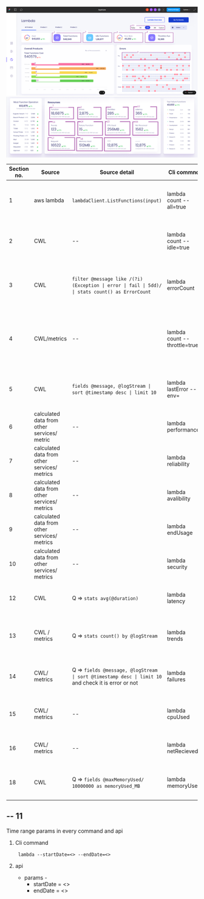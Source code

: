 ![lambda marked image](./lambda-home-ui-numbering.png)
![lambda marked image](./lambda-home-2.png)

| Section no. | Source |  Source detail |Cli commnd | Api | Response | Description |
|-------------|--------|----------------|-----------|-----|----------|-------------|
| 1 | aws lambda | `lambdaClient.ListFunctions(input)` | lambda count --all=true | /count/all | Number | It gives total number of lambda functions present in aws account |
| 2 | CWL | -- | lambda count --idle=true | /count/idle | Number | It gives total number of idle lambda functions present in aws account |
| 3 | CWL | `filter @message like /(?i) (Exception \| error \| fail \| 5dd)/ \| stats count() as ErrorCount` | lambda errorCount | /errorCount | Number | It gives total number of errors in lambda functions present in aws account |
| 4 | CWL/metrics | -- | lambda count --throttle=true | /count/throttle | Number | It gives total number of throttle lambda functions present in aws account (exceeding fixed limit) |
| 5 | CWL | `fields @message, @logStream \| sort @timestamp desc \| limit 10` | lambda lastError --env=<environment tag> | /lastError/<environment tag> | Boolean | It gives a fucntion have error or not in last some executions |
| 6 | calculated data from other services/ metric | -- | lambda performance | /performance | Number (Percentage) | It gives overall performance percentage |
| 7 | calculated data from other services/ metrics | -- | lambda reliability | /reliability | Number (Percentage) | It gives overall reliability percentage |
| 8 | calculated data from other services/ metrics | -- | lambda avalibility | /avalibility |  Number (Percentage) | It gives overall avalibility percentage |
| 9 | calculated data from other services/ metrics | -- | lambda endUsage |/endUsage | Number (Percentage) | It gives overall endUsage percentage |
| 10 | calculated data from other services/ metrics | -- | lambda security | /security | Number (Percentage) | It gives overall security percentage |
| 12 | CWL | Q => `stats avg(@duration)`  | lambda latency | /lambda/latancy | Number (mili seconds ) | It gives average latency of all lambda functions | 
| 13 | CWL / metrics | Q => `stats count() by @logStream` | lambda trends | /lambda/trends | Number | It gives top 10 most executed lambdas in given range of time
| 14 | CWL/ metrics | Q => `fields @message, @logStream \| sort @timestamp desc \| limit 10` and check it is error or not | lambda failures | /lambda/failures | It gives number of lambda that are failed in last executions  
| 15 | CWL/ metrics | -- | lambda cpuUsed | /lambda/cpuUsed | It gives average cpu used by all lambda function |
| 16 | CWL/ metrics | -- | lambda netRecieved | /lambda/netRecieved | It total number of zones that containes lambdas |
| 18 | CWL | Q => `fields @maxMemoryUsed/ 10000000 as memoryUsed_MB` | lambda memoryUsed | Number (MB) | It gives average memory used by all lambdas



## -- 11
Time range params in every command and api

1. Cli command

        lambda --startDate=<> --endDate=<>
2. api

    - params - 
        - startDate = <>
        - endDate = <>
